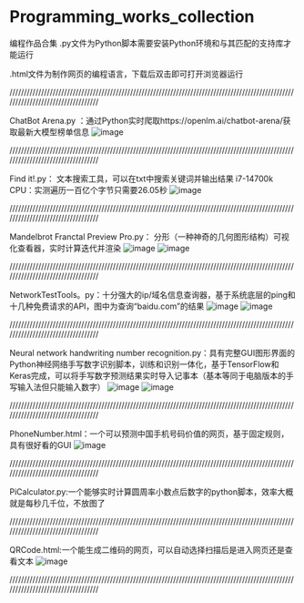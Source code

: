 # Programming_works_collection
编程作品合集
.py文件为Python脚本需要安装Python环境和与其匹配的支持库才能运行


.html文件为制作网页的编程语言，下载后双击即可打开浏览器运行

//////////////////////////////////////////////////////////////////////////////////////////////////////////////////////////////////


ChatBot Arena.py
：通过Python实时爬取https://openlm.ai/chatbot-arena/获取最新大模型榜单信息
![image](https://github.com/user-attachments/assets/8f533658-6ae2-42fd-80c1-d64b51f85d8e)

//////////////////////////////////////////////////////////////////////////////////////////////////////////////////////////////////


Find it!.py：
文本搜索工具，可以在txt中搜索关键词并输出结果
i7-14700k CPU：实测遍历一百亿个字节只需要26.05秒
![image](https://github.com/user-attachments/assets/d72245ac-7125-4a81-a08f-0623b8db7836)

//////////////////////////////////////////////////////////////////////////////////////////////////////////////////////////////////

Mandelbrot Franctal Preview Pro.py：
分形（一种神奇的几何图形结构）可视化查看器，实时计算迭代并渲染
![image](https://github.com/user-attachments/assets/ed577466-5fe5-4be1-9526-7a115361f594)
![image](https://github.com/user-attachments/assets/72eb140a-b4d0-43e0-b0ef-fb64fa3655f7)

//////////////////////////////////////////////////////////////////////////////////////////////////////////////////////////////////


NetworkTestTools。py：十分强大的ip/域名信息查询器，基于系统底层的ping和十几种免费请求的API，图中为查询“baidu.com”的结果
![image](https://github.com/user-attachments/assets/b0c048f5-65ea-4449-88ed-f229fc1dae6d)
![image](https://github.com/user-attachments/assets/bd9ca3a3-93d4-4a0b-b523-f85f1e3adb01)

//////////////////////////////////////////////////////////////////////////////////////////////////////////////////////////////////


Neural network handwriting number recognition.py：具有完整GUI图形界面的Python神经网络手写数字识别脚本，训练和识别一体化，基于TensorFlow和Keras完成，可以将手写数字预测结果实时导入记事本（基本等同于电脑版本的手写输入法但只能输入数字）
![image](https://github.com/user-attachments/assets/c27dc446-ae79-4d48-9311-350ca855de87)
![image](https://github.com/user-attachments/assets/ca2be52d-fcd4-44b9-9ddc-3240f118be43)

//////////////////////////////////////////////////////////////////////////////////////////////////////////////////////////////////


PhoneNumber.html：一个可以预测中国手机号码价值的网页，基于固定规则，具有很好看的GUI
![image](https://github.com/user-attachments/assets/fcd7a003-21ea-4164-8cda-402e4f2f4fad)

//////////////////////////////////////////////////////////////////////////////////////////////////////////////////////////////////


PiCalculator.py:一个能够实时计算圆周率小数点后数字的python脚本，效率大概就是每秒几千位，不放图了

//////////////////////////////////////////////////////////////////////////////////////////////////////////////////////////////////


QRCode.html:一个能生成二维码的网页，可以自动选择扫描后是进入网页还是查看文本
![image](https://github.com/user-attachments/assets/a752517c-45df-497f-b8bd-420b37a94622)

//////////////////////////////////////////////////////////////////////////////////////////////////////////////////////////////////























